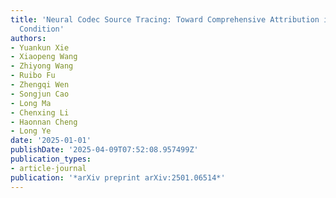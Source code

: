 ```yaml
---
title: 'Neural Codec Source Tracing: Toward Comprehensive Attribution in Open-Set
  Condition'
authors:
- Yuankun Xie
- Xiaopeng Wang
- Zhiyong Wang
- Ruibo Fu
- Zhengqi Wen
- Songjun Cao
- Long Ma
- Chenxing Li
- Haonnan Cheng
- Long Ye
date: '2025-01-01'
publishDate: '2025-04-09T07:52:08.957499Z'
publication_types:
- article-journal
publication: '*arXiv preprint arXiv:2501.06514*'
---
```

